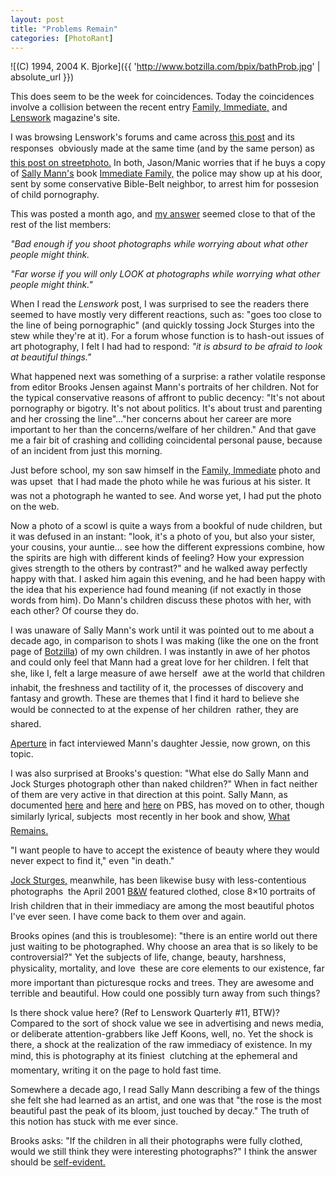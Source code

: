 ```yaml
---
layout: post
title: "Problems Remain"
categories: [PhotoRant]
---
```



![(C) 1994, 2004 K. Bjorke]({{ 'http://www.botzilla.com/bpix/bathProb.jpg' | absolute_url }})


This does seem to be the week for coincidences. Today the coincidences involve a collision between the recent entry <a href="{{ site.baseurl }}{% post_url 2004-05-16-Family-Immediate %}">Family, Immediate,</a> and <a href="http://www.lenswork.com/" target="_blank">Lenswork</a> magazine's site.

I was browsing Lenswork's forums and came across <a href="http://www.lenswork.com/stl-web/bulletin/bb/viewtopic.php?t=41" target="_blank">this post</a> and its responses &#151; obviously made at the same time (and by the same person) as <a href="http://lists.topica.com/lists/streetphoto/read/message.html?sort=&mid=909880171&start=0" target="_blank">this post on streetphoto.</a> In both, Jason/Manic worries that if he buys a copy of <a href="http://members.iinet.net.au/~bronson1/photo/Mann.html" target="_blank">Sally Mann's</a> book <a href="www.arthistory.sbc.edu/artartists/ photosally.html" target="_blank">Immediate Family,</a> the police may show up at his door, sent by some conservative Bible-Belt neighbor, to arrest him for possesion of child pornography.

<!--more-->
This was posted a month ago, and <a href="http://lists.topica.com/lists/streetphoto/read/message.html?sort=&mid=909880569&start=0" target="_blank">my answer</a> seemed close to that of the rest of the list members:

<i>"Bad enough if you shoot photographs while worrying about what other people might think.</i>
 
<i>"Far worse if you will only LOOK at photographs while worrying what other people might think."</i>

When I read the <i>Lenswork</i> post, I was surprised to see the readers there seemed to have mostly very different reactions, such as: "goes too close to the line of being pornographic" (and quickly tossing Jock Sturges into the stew while they're at it). For a forum whose function is to hash-out issues of art photography, I felt I had had to respond: <i>"it is absurd to be afraid to look at beautiful things."</i>

What happened next was something of a surprise: a rather volatile response from editor Brooks Jensen against Mann's portraits of her children. Not for the typical conservative reasons of affront to public decency: "It's not about pornography or bigotry. It's not about politics. It's about trust and parenting and her crossing the line"..."her concerns about her career are more important to her than the concerns/welfare of her children." And that gave me a fair bit of crashing and colliding coincidental personal pause, because of an incident from just this morning.

Just before school, my son saw himself in the <a href="{{ site.baseurl }}{% post_url 2004-05-16-Family-Immediate %}">Family, Immediate</a> photo and was upset &#151; that I had made the photo while he was furious at his sister. It was not a photograph he wanted to see. And worse yet, I had put the photo on the web.

Now a photo of a scowl is quite a ways from a bookful of nude children, but it was defused in an instant: "look, it's a photo of you, but also your sister, your cousins, your auntie... see how the different expressions combine, how the spirits are high with different kinds of feeling? How your expression gives strength to the others by contrast?" and he walked away perfectly happy with that. I asked him again this evening, and he had been happy with the idea that his experience had found meaning (if not exactly in those words from him). Do Mann's children discuss these photos with her, with each other? Of course they do.

I was unaware of Sally Mann's work until it was pointed out to me about a decade ago, in comparison to shots I was making (like the one on the front page of <a href="/index.html">Botzilla</a>) of my own children. I was instantly in awe of her photos and could only feel that Mann had a great love for her children. I felt that she, like I, felt a large measure of awe herself &#151; awe at the world that children inhabit, the freshness and tactility of it, the processes of discovery and fantasy and growth. These are themes that I find it hard to believe she would be connected to at the expense of her children &#151; rather, they are shared.

<a href="http://www.aperture.org/magazines_details.php?magazine_id=17" target="_blank">Aperture</a> in fact interviewed Mann's daughter Jessie, now grown, on this topic.

I was also surprised at Brooks's question: "What else do Sally Mann and Jock Sturges photograph other than naked children?" When in fact neither of them are very active in that direction at this point. Sally Mann, as documented <a href="http://www.pbs.org/art21/artists/mann/index.html" target="_blank">here</a> and <a href="http://www.pbs.org/wnet/egg/genre_photography.html" target="_blank">here</a> and <a href="http://www.pbs.org/wnet/egg/301/mann/index.html" target="_blank">here</a> on PBS, has moved on to other, though similarly lyrical, subjects &#151; most recently in her book and show, <a href="http://www.tfaoi.com/aa/4aa/4aa339.htm" target="_blank">What Remains.</a>

"I want people to have to accept the existence of beauty where they would never expect to find it," even "in death."

<a href="http://www.silkangels.com/sturges.htm" target="_blank">Jock Sturges,</a> meanwhile, has been likewise busy with less-contentious photographs &#151; the April 2001 <a href="http://www.bandwmag.com/" target="_blank">B&amp;W</a> featured clothed, close 8&#215;10 portraits of Irish children that in their immediacy are among the most beautiful photos I've ever seen. I have come back to them over and again.

Brooks opines (and this is troublesome): "there is an entire world out there just waiting to be photographed. Why choose an area that is so likely to be controversial?" Yet the subjects of life, change, beauty, harshness, physicality, mortality, and love &#151; these are core elements to our existence, far more important than picturesque rocks and trees. They are awesome and terrible and beautiful. How could one possibly turn away from such things?

Is there shock value here? (Ref to Lenswork Quarterly #11, BTW)? Compared to the sort of shock value we see in advertising and news media, or deliberate attention-grabbers like Jeff Koons, well, no. Yet the shock is there, a shock at the realization of the raw immediacy of existence. In my mind, this is photography at its finiest &#151; clutching at the ephemeral and momentary, writing it on the page to hold fast time.

Somewhere a decade ago, I read Sally Mann describing a few of the things she felt she had learned as an artist, and one was that "the rose is the most beautiful past the peak of its bloom, just touched by decay." The truth of this notion has stuck with me ever since.

Brooks asks: "If the children in all their photographs were fully clothed, would we still think they were interesting photographs?" I think the answer should be <a href="http://www.imagearts.ryerson.ca/imagesandideas/pages/artistpicture.cfm?page=148" target="_blank">self-evident.</a>
